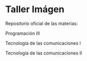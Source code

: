 # Taller Imágen

Repositorio oficial de las materias:

Programación III

Tecnología de las comunicaciones I

Tecnología de las comunicaciones II
